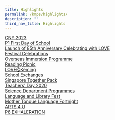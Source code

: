 ```yaml
---
title: Highlights
permalink: /kmps/highlights/
description: ""
third_nav_title: Highlights
---
```

<p><a href="/kmps/Highlights/CNY2023/">CNY 2023</a><br /><a href="/kmps/highlights/p1-first-day-of-school">P1 First Day of School</a><br /><a href="/kmps/highlights/launch-of-85th-anniversary-celebrating-with-love">Launch of 85th Anniversary Celebrating with LOVE</a><br /><a href="/kmps/highlights/festival-celebrations">Festival Celebrations</a><br /><a href="/kmps/highlights/overseas-immersion-programme">Overseas Immersion Programme</a><br /><a href="/kmps/highlights/reading-picnic">Reading Picnic</a><br /><a href="/kmps/highlights/love-at-keming">LOVE@Keming</a><br /><a href="/kmps/highlights/school-exchanges-dulwich-college-junior-n-taipei-nangang-elementary">School Exchanges</a><br /><a href="/kmps/highlights/singapore-together-pack">Singapore Together Pack</a><br /><a href="/kmps/highlights/teachers-day-2020">Teachers' Day 2020</a><br /><a href="/kmps/highlights/science-department-programmes">Science Department Programmes</a><br /><a href="/kmps/highlights/language-and-library-fest">Language and Library Fest</a><br /><a href="/kmps/highlights/mother-tongue-language-fortnight" target="">Mother Tongue Language Fortnight</a><br /><a href="/kmps/highlights/arts-4-u" target="">ARTS 4 U</a><br /><a href="/kmps/highlights/p6-exhaleration" target="">P6 EXHALERATION</a></p>